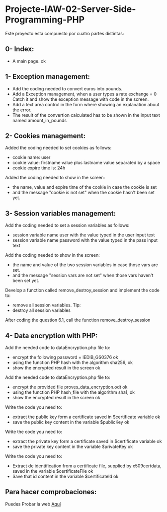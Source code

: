 # Projecte-IAW-02-Server-Side-Programming-PHP

Este proyecto esta compuesto por cuatro partes distintas:

## 0- Index:

- A main page. ok

## 1- Exception management:

- Add the coding needed to convert euros into pounds.
- Add a Exception management, when a user types a rate exchange = 0 Catch it and show the exception message with code in the screen.
- Add a text area control in the form where showing an explanation about the error. 
- The result of the convertion calculated has to be shown in the input text named amount_in_pounds

## 2- Cookies management:

Added the coding needed to set cookies as follows:
- cookie name: user
- cookie value: firstname value plus lastname value separated by a space
- cookie expire time is: 24h

Added the coding needed to show in the screen:
- the name, value and expire time of the cookie in case the cookie is set
- and the message "cookie is not set" when the cookie hasn't been set yet.

## 3- Session variables management:

Add the coding needed to set a session variables as follows:
- session variable name user with the value typed in the user input text
- session variable name password with the value typed in the pass input text

Add the coding needed to show in the screen:
- the name and value of the two session variables in case those vars are set.
- and the message "session vars are not set" when those vars haven't been set yet.

Develop a function called remove_destroy_session and implement the code to:
- remove all session variables. Tip:
- destroy all session variables

After coding the question 6.1, call the function remove_destroy_session

## 4- Data encryption with PHP:

Add the needed code to dataEncryption.php file to:
- encrypt the following password = IEDIB_GS0376 ok
- using the function PHP hash with the algorithm sha256, ok
- show the encrypted result in the screen ok

Add the needed code to dataEncryption.php file to:
- encrypt the provided file proves_data_encryption.odt ok
- using the function PHP hash_file with the algorithm sha1, ok
- show the encrypted result in the screen ok

Write the code you need to:
- extract the public key form a certificate saved in $certificate variable ok
- save the public key content in the variable $publicKey ok

Write the code you need to:
- extract the private key form a certificate saved in $certificate variable ok
- save the private key content in the variable $privateKey ok

Write the code you need to:
- Extract de identification from a certificate file, supplied by x509certdata, saved in the variable $certificateFile ok
- Save that id content in the variable $certificateId ok

## Para hacer comprobaciones:

Puedes Probar la web [Aquí](https://fandoshotel.000webhostapp.com/index.html)
